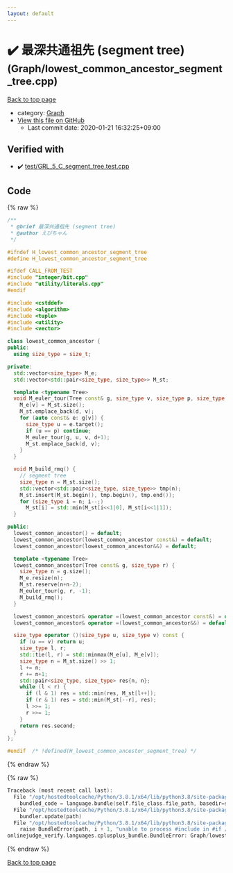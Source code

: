 ```yaml
---
layout: default
---
```


<!-- mathjax config similar to math.stackexchange -->
<script type="text/javascript" async
  src="https://cdnjs.cloudflare.com/ajax/libs/mathjax/2.7.5/MathJax.js?config=TeX-MML-AM_CHTML">
</script>
<script type="text/x-mathjax-config">
  MathJax.Hub.Config({
    TeX: { equationNumbers: { autoNumber: "AMS" }},
    tex2jax: {
      inlineMath: [ ['$','$'] ],
      processEscapes: true
    },
    "HTML-CSS": { matchFontHeight: false },
    displayAlign: "left",
    displayIndent: "2em"
  });
</script>

<script type="text/javascript" src="https://cdnjs.cloudflare.com/ajax/libs/jquery/3.4.1/jquery.min.js"></script>
<script src="https://cdn.jsdelivr.net/npm/jquery-balloon-js@1.1.2/jquery.balloon.min.js" integrity="sha256-ZEYs9VrgAeNuPvs15E39OsyOJaIkXEEt10fzxJ20+2I=" crossorigin="anonymous"></script>
<script type="text/javascript" src="../../assets/js/copy-button.js"></script>
<link rel="stylesheet" href="../../assets/css/copy-button.css" />


# :heavy_check_mark: 最深共通祖先 (segment tree) <small>(Graph/lowest_common_ancestor_segment_tree.cpp)</small>

<a href="../../index.html">Back to top page</a>

* category: <a href="../../index.html#4cdbd2bafa8193091ba09509cedf94fd">Graph</a>
* <a href="{{ site.github.repository_url }}/blob/master/Graph/lowest_common_ancestor_segment_tree.cpp">View this file on GitHub</a>
    - Last commit date: 2020-01-21 16:32:25+09:00




## Verified with

* :heavy_check_mark: <a href="../../verify/test/GRL_5_C_segment_tree.test.cpp.html">test/GRL_5_C_segment_tree.test.cpp</a>


## Code

<a id="unbundled"></a>
{% raw %}
```cpp
/**
 * @brief 最深共通祖先 (segment tree)
 * @author えびちゃん
 */

#ifndef H_lowest_common_ancestor_segment_tree
#define H_lowest_common_ancestor_segment_tree

#ifdef CALL_FROM_TEST
#include "integer/bit.cpp"
#include "utility/literals.cpp"
#endif

#include <cstddef>
#include <algorithm>
#include <tuple>
#include <utility>
#include <vector>

class lowest_common_ancestor {
public:
  using size_type = size_t;

private:
  std::vector<size_type> M_e;
  std::vector<std::pair<size_type, size_type>> M_st;

  template <typename Tree>
  void M_euler_tour(Tree const& g, size_type v, size_type p, size_type d = 0) {
    M_e[v] = M_st.size();
    M_st.emplace_back(d, v);
    for (auto const& e: g[v]) {
      size_type u = e.target();
      if (u == p) continue;
      M_euler_tour(g, u, v, d+1);
      M_st.emplace_back(d, v);
    }
  }

  void M_build_rmq() {
    // segment tree
    size_type n = M_st.size();
    std::vector<std::pair<size_type, size_type>> tmp(n);
    M_st.insert(M_st.begin(), tmp.begin(), tmp.end());
    for (size_type i = n; i--;)
      M_st[i] = std::min(M_st[i<<1|0], M_st[i<<1|1]);
  }

public:
  lowest_common_ancestor() = default;
  lowest_common_ancestor(lowest_common_ancestor const&) = default;
  lowest_common_ancestor(lowest_common_ancestor&&) = default;

  template <typename Tree>
  lowest_common_ancestor(Tree const& g, size_type r) {
    size_type n = g.size();
    M_e.resize(n);
    M_st.reserve(n+n-2);
    M_euler_tour(g, r, -1);
    M_build_rmq();
  }

  lowest_common_ancestor& operator =(lowest_common_ancestor const&) = default;
  lowest_common_ancestor& operator =(lowest_common_ancestor&&) = default;

  size_type operator ()(size_type u, size_type v) const {
    if (u == v) return u;
    size_type l, r;
    std::tie(l, r) = std::minmax(M_e[u], M_e[v]);
    size_type n = M_st.size() >> 1;
    l += n;
    r += n+1;
    std::pair<size_type, size_type> res{n, n};
    while (l < r) {
      if (l & 1) res = std::min(res, M_st[l++]);
      if (r & 1) res = std::min(M_st[--r], res);
      l >>= 1;
      r >>= 1;
    }
    return res.second;
  }
};

#endif  /* !defined(H_lowest_common_ancestor_segment_tree) */

```
{% endraw %}

<a id="bundled"></a>
{% raw %}
```cpp
Traceback (most recent call last):
  File "/opt/hostedtoolcache/Python/3.8.1/x64/lib/python3.8/site-packages/onlinejudge_verify/docs.py", line 347, in write_contents
    bundled_code = language.bundle(self.file_class.file_path, basedir=self.cpp_source_path)
  File "/opt/hostedtoolcache/Python/3.8.1/x64/lib/python3.8/site-packages/onlinejudge_verify/languages/cplusplus.py", line 68, in bundle
    bundler.update(path)
  File "/opt/hostedtoolcache/Python/3.8.1/x64/lib/python3.8/site-packages/onlinejudge_verify/languages/cplusplus_bundle.py", line 181, in update
    raise BundleError(path, i + 1, "unable to process #include in #if / #ifdef / #ifndef other than include guards")
onlinejudge_verify.languages.cplusplus_bundle.BundleError: Graph/lowest_common_ancestor_segment_tree.cpp: line 10: unable to process #include in #if / #ifdef / #ifndef other than include guards

```
{% endraw %}

<a href="../../index.html">Back to top page</a>

